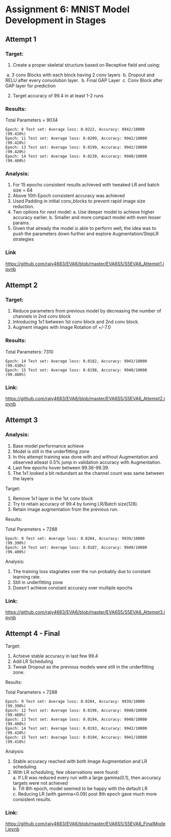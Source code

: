 # Assignment 6: MNIST Model Development in Stages



## Attempt 1

### Target:

1. Create a proper skeletal structure based on Receptive field and using: 

​    a. 3 conv Blocks with each block having 2 conv layers
​    b. Dropout and RELU after every convolution layer.
​    b. Final GAP Layer
​    c. Conv Block after GAP layer for prediction

2. Target accuracy of 99.4 in at least 1-2 runs

### Results: 
Total Parameters = 9034

```
Epoch: 8 Test set: Average loss: 0.0222, Accuracy: 9942/10000 (99.420%)
Epoch: 11 Test set: Average loss: 0.0209, Accuracy: 9942/10000 (99.420%)
Epoch: 13 Test set: Average loss: 0.0199, Accuracy: 9942/10000 (99.420%)
Epoch: 14 Test set: Average loss: 0.0230, Accuracy: 9940/10000 (99.400%)
```
### Analysis:

1. For 15 epochs consistent results achieved with tweaked LR and batch size = 64
2. Above 10th Epoch consistent accuracy was achieved
3. Used Padding in initial conv_blocks to prevent rapid image size reduction.
4. Two options for next model:
    a. Use deeper model to achieve higher accuracy earlier.
    b. Smaller and more compact model with even lesser params.
5. Given that already the model is able to perform well, the idea was to push the parameters down further and explore Augmentation/StepLR strategies

### Link

https://github.com/rajy4683/EVA6/blob/master/EVA6S5/S5EVA6_Attempt1.ipynb

## Attempt 2
### Target:
1. Reduce parameters from previous model by decreasing the number of channels in 2nd conv block
2. Introducing 1x1 between 1st conv block and 2nd conv block.
3. Augment images with Image Rotation of +/-7.0

### Results:
Total Parameters: 7310

    Epoch: 14 Test set: Average loss: 0.0182, Accuracy: 9943/10000 (99.430%)
    Epoch: 15 Test set: Average loss: 0.0198, Accuracy: 9940/10000 (99.400%)

### Link:
https://github.com/rajy4683/EVA6/blob/master/EVA6S5/S5EVA6_Attempt2.ipynb

## Attempt 3
### Analysis:
1. Base model performance achieve
2. Model is still in the underfitting zone
3. In this attempt training was done with and without Augmentation and observed atleast 0.5% jump in validation accuracy with Augmentation.
3. Last few epochs hover between 99.36-99.39.
4. The 1x1 looked a bit redundant as the channel count was same between the layers

Target:
1. Remove 1x1 layer in the 1st conv block
2. Try to retain accuracy of 99.4 by tuning LR/Batch size(128).
3. Retain image augmentation from the previous run.

Results: 

Total Parameters = 7288

    Epoch: 9 Test set: Average loss: 0.0204, Accuracy: 9939/10000 (99.390%)
    Epoch: 14 Test set: Average loss: 0.0187, Accuracy: 9940/10000 (99.400%)


Analysis:
1. The training loss stagnates over the run probably due to constant learning rate.
2. Still in underfitting zone
3. Doesn't achieve constant accuracy over multiple epochs

### Link:
https://github.com/rajy4683/EVA6/blob/master/EVA6S5/S5EVA6_Attempt3.ipynb

## Attempt 4 - Final
Target:
1. Achieve stable accuracy in last few 99.4
2. Add LR Scheduling
3. Tweak Dropout as the previous models were still in the underfitting zone.

Results: 

Total Parameters = 7288

    Epoch: 9 Test set: Average loss: 0.0204, Accuracy: 9939/10000 (99.390%)
    Epoch: 12 Test set: Average loss: 0.0196, Accuracy: 9940/10000 (99.400%)
    Epoch: 13 Test set: Average loss: 0.0194, Accuracy: 9940/10000 (99.400%)
    Epoch: 14 Test set: Average loss: 0.0193, Accuracy: 9942/10000 (99.420%)
    Epoch: 15 Test set: Average loss: 0.0194, Accuracy: 9941/10000 (99.410%)


Analysis:
1. Stable accuracy reached with both Image Augmentation and LR scheduling.
2. With LR scheduling, few observations were found:    
    a. If LR was reduced every run with a large gamma(0.1), then accuracy targets were not achieved    
    b. Till 8th epoch, model seemed to be happy with the default LR    
    c. Reducing LR (with gamma=0.09) post 8th epoch gave much more consistent results.

### Link:
https://github.com/rajy4683/EVA6/blob/master/EVA6S5/S5EVA6_FinalModel.ipynb